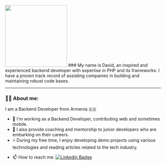 <img src="https://user-images.githubusercontent.com/61713118/179591774-4b74f7e3-d7de-4f13-94e3-03dac3b1f14a.png" width="200" height="200" />
### My name is David, an inspired and experienced backend developer with expertise in PHP and its frameworks. I have a proven track record of assisting companies in building and maintaining robust code bases.

---
### :man_technologist: About me:
I am a Backend Developer from Armenia 🇦🇲

- :telescope: I'm working as a Backend Developer, contributing web and sometimes mobile.
- :seedling: I also provide coaching and mentorship to junior developers who are embarking on their careers.
- :zap: During my free time, I enjoy developing demo projects using various technologies and reading articles related to the tech industry.
<!-- - :arrow_forward: Founder and content creator at [IT Motion](https://www.youtube.com/channel/UCFL-9mlMhhnJ-thUv0JKUtQ) youtube channel -->
- :mailbox: How to reach me: [![Linkedin Badge](https://img.shields.io/badge/Linkedin-blue?style=flat&logo=Linkedin&logoColor=white)](https://www.linkedin.com/in/david-95-grigoryan/)


